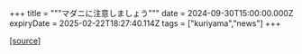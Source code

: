 +++
title = """マダニに注意しましょう"""
date = 2024-09-30T15:00:00.000Z
expiryDate = 2025-02-22T18:27:40.114Z
tags = ["kuriyama","news"]
+++


[[source]](https://www.town.kuriyama.hokkaido.jp/soshiki/38/28902.html)
